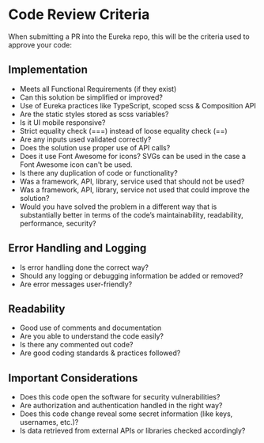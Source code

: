 # Code Review Criteria

When submitting a PR into the Eureka repo, this will be the criteria used to approve your code:

## Implementation

-   Meets all Functional Requirements (if they exist)
-   Can this solution be simplified or improved?
-   Use of Eureka practices like TypeScript, scoped scss & Composition API
-   Are the static styles stored as scss variables?
-   Is it UI mobile responsive?
-   Strict equality check (===) instead of loose equality check (==)
-   Are any inputs used validated correctly?
-   Does the solution use proper use of API calls?
-   Does it use Font Awesome for icons? SVGs can be used in the case a Font Awesome icon can't be used.
-   Is there any duplication of code or functionality?
-   Was a framework, API, library, service used that should not be used?
-   Was a framework, API, library, service not used that could improve the solution?
-   Would you have solved the problem in a different way that is substantially better in terms of the code’s maintainability, readability, performance, security?

## Error Handling and Logging

-   Is error handling done the correct way?
-   Should any logging or debugging information be added or removed?
-   Are error messages user-friendly?

## Readability

-   Good use of comments and documentation
-   Are you able to understand the code easily?
-   Is there any commented out code?
-   Are good coding standards & practices followed?

## Important Considerations

-   Does this code open the software for security vulnerabilities?
-   Are authorization and authentication handled in the right way?
-   Does this code change reveal some secret information (like keys, usernames, etc.)?
-   Is data retrieved from external APIs or libraries checked accordingly?
